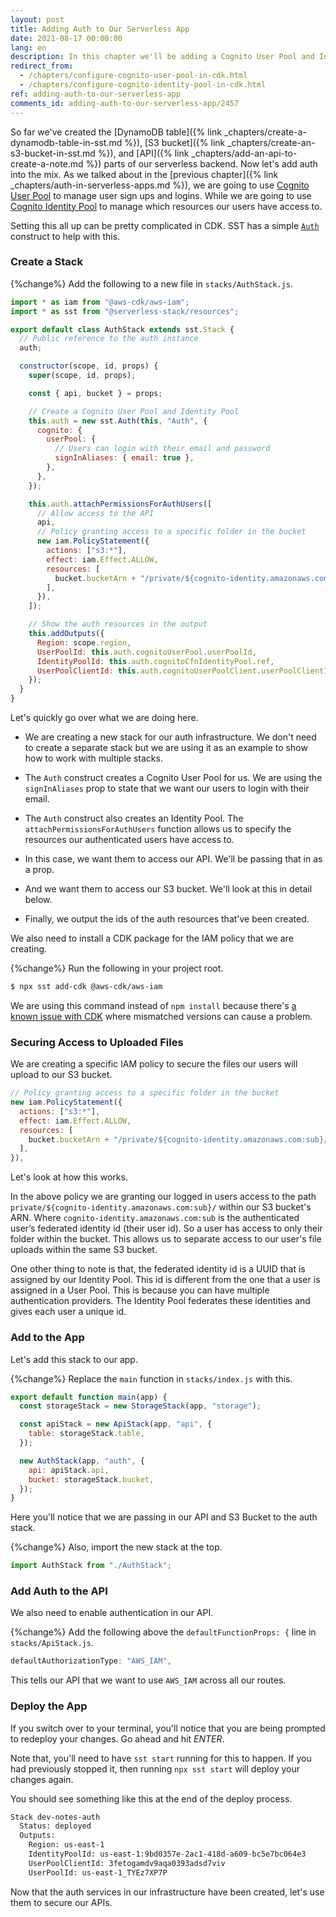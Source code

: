 ```yaml
---
layout: post
title: Adding Auth to Our Serverless App
date: 2021-08-17 00:00:00
lang: en
description: In this chapter we'll be adding a Cognito User Pool and Identity Pool to our serverless app. We'll be using SST's higher-level Auth construct to make this easy.
redirect_from:
  - /chapters/configure-cognito-user-pool-in-cdk.html
  - /chapters/configure-cognito-identity-pool-in-cdk.html
ref: adding-auth-to-our-serverless-app
comments_id: adding-auth-to-our-serverless-app/2457
---
```


So far we've created the [DynamoDB table]({% link _chapters/create-a-dynamodb-table-in-sst.md %}), [S3 bucket]({% link _chapters/create-an-s3-bucket-in-sst.md %}), and [API]({% link _chapters/add-an-api-to-create-a-note.md %}) parts of our serverless backend. Now let's add auth into the mix. As we talked about in the [previous chapter]({% link _chapters/auth-in-serverless-apps.md %}), we are going to use [Cognito User Pool](https://aws.amazon.com/cognito/) to manage user sign ups and logins. While we are going to use [Cognito Identity Pool](https://docs.aws.amazon.com/cognito/latest/developerguide/cognito-identity.html) to manage which resources our users have access to.

Setting this all up can be pretty complicated in CDK. SST has a simple [`Auth`](https://docs.serverless-stack.com/constructs/Auth) construct to help with this.

### Create a Stack

{%change%} Add the following to a new file in `stacks/AuthStack.js`.

``` js
import * as iam from "@aws-cdk/aws-iam";
import * as sst from "@serverless-stack/resources";

export default class AuthStack extends sst.Stack {
  // Public reference to the auth instance
  auth;

  constructor(scope, id, props) {
    super(scope, id, props);

    const { api, bucket } = props;

    // Create a Cognito User Pool and Identity Pool
    this.auth = new sst.Auth(this, "Auth", {
      cognito: {
        userPool: {
          // Users can login with their email and password
          signInAliases: { email: true },
        },
      },
    });

    this.auth.attachPermissionsForAuthUsers([
      // Allow access to the API
      api,
      // Policy granting access to a specific folder in the bucket
      new iam.PolicyStatement({
        actions: ["s3:*"],
        effect: iam.Effect.ALLOW,
        resources: [
          bucket.bucketArn + "/private/${cognito-identity.amazonaws.com:sub}/*",
        ],
      }),
    ]);

    // Show the auth resources in the output
    this.addOutputs({
      Region: scope.region,
      UserPoolId: this.auth.cognitoUserPool.userPoolId,
      IdentityPoolId: this.auth.cognitoCfnIdentityPool.ref,
      UserPoolClientId: this.auth.cognitoUserPoolClient.userPoolClientId,
    });
  }
}
```

Let's quickly go over what we are doing here.

- We are creating a new stack for our auth infrastructure. We don't need to create a separate stack but we are using it as an example to show how to work with multiple stacks.

- The `Auth` construct creates a Cognito User Pool for us. We are using the `signInAliases` prop to state that we want our users to login with their email.

- The `Auth` construct also creates an Identity Pool. The `attachPermissionsForAuthUsers` function allows us to specify the resources our authenticated users have access to.

- In this case, we want them to access our API. We'll be passing that in as a prop.

- And we want them to access our S3 bucket. We'll look at this in detail below.

- Finally, we output the ids of the auth resources that've been created.

We also need to install a CDK package for the IAM policy that we are creating.

{%change%} Run the following in your project root.

``` bash
$ npx sst add-cdk @aws-cdk/aws-iam
```

We are using this command instead of `npm install` because there's [a known issue with CDK](https://docs.serverless-stack.com/known-issues) where mismatched versions can cause a problem.

### Securing Access to Uploaded Files

We are creating a specific IAM policy to secure the files our users will upload to our S3 bucket.

``` js
// Policy granting access to a specific folder in the bucket
new iam.PolicyStatement({
  actions: ["s3:*"],
  effect: iam.Effect.ALLOW,
  resources: [
    bucket.bucketArn + "/private/${cognito-identity.amazonaws.com:sub}/*",
  ],
}),
```

Let's look at how this works.

In the above policy we are granting our logged in users access to the path `private/${cognito-identity.amazonaws.com:sub}/` within our S3 bucket's ARN. Where `cognito-identity.amazonaws.com:sub` is the authenticated user’s federated identity id (their user id). So a user has access to only their folder within the bucket. This allows us to separate access to our user's file uploads within the same S3 bucket.

One other thing to note is that, the federated identity id is a UUID that is assigned by our Identity Pool. This id is different from the one that a user is assigned in a User Pool. This is because you can have multiple authentication providers. The Identity Pool federates these identities and gives each user a unique id.

### Add to the App

Let's add this stack to our app.

{%change%} Replace the `main` function in `stacks/index.js` with this.

``` js
export default function main(app) {
  const storageStack = new StorageStack(app, "storage");

  const apiStack = new ApiStack(app, "api", {
    table: storageStack.table,
  });

  new AuthStack(app, "auth", {
    api: apiStack.api,
    bucket: storageStack.bucket,
  });
}
```

Here you'll notice that we are passing in our API and S3 Bucket to the auth stack.

{%change%} Also, import the new stack at the top.

``` js
import AuthStack from "./AuthStack";
```

### Add Auth to the API

We also need to enable authentication in our API.

{%change%} Add the following above the `defaultFunctionProps: {` line in `stacks/ApiStack.js`.

``` js
defaultAuthorizationType: "AWS_IAM",
```

This tells our API that we want to use `AWS_IAM` across all our routes.

### Deploy the App

If you switch over to your terminal, you'll notice that you are being prompted to redeploy your changes. Go ahead and hit _ENTER_.

Note that, you'll need to have `sst start` running for this to happen. If you had previously stopped it, then running `npx sst start` will deploy your changes again.

You should see something like this at the end of the deploy process.

``` bash
Stack dev-notes-auth
  Status: deployed
  Outputs:
    Region: us-east-1
    IdentityPoolId: us-east-1:9bd0357e-2ac1-418d-a609-bc5e7bc064e3
    UserPoolClientId: 3fetogamdv9aqa0393adsd7viv
    UserPoolId: us-east-1_TYEz7XP7P
```

Now that the auth services in our infrastructure have been created, let's use them to secure our APIs.
